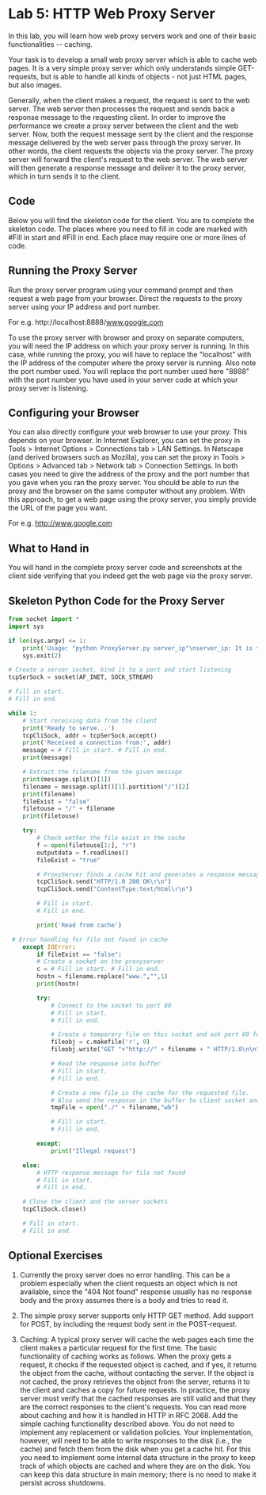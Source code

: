 Lab 5: HTTP Web Proxy Server
============================

In this lab, you will learn how web proxy servers work and one of their
basic functionalities -- caching.

Your task is to develop a small web proxy server which is able to cache
web pages. It is a very simple proxy server which only understands
simple GET-requests, but is able to handle all kinds of objects - not
just HTML pages, but also images.

Generally, when the client makes a request, the request is sent to the
web server. The web server then processes the request and sends back a
response message to the requesting client. In order to improve the
performance we create a proxy server between the client and the web
server. Now, both the request message sent by the client and the
response message delivered by the web server pass through the proxy
server. In other words, the client requests the objects via the proxy
server. The proxy server will forward the client's request to the web
server. The web server will then generate a response message and deliver
it to the proxy server, which in turn sends it to the client.


Code
----

Below you will find the skeleton code for the client. You are to
complete the skeleton code. The places where you need to fill in code
are marked with #Fill in start and #Fill in end. Each place
may require one or more lines of code.


Running the Proxy Server
------------------------

Run the proxy server program using your command prompt and then request a web page from your browser. Direct the requests to the proxy server using your IP address and port number.

For e.g. http://localhost:8888/www.google.com

To use the proxy server with browser and proxy on separate computers, you will need the IP address on which your proxy server is running. In this case, while running the proxy, you will have to replace the "localhost" with the IP address of the computer where the proxy server is running. Also note the port number used. You will replace the port number used here "8888" with the port number you have used in your server code at which your proxy server is listening.


Configuring your Browser
------------------------

You can also directly configure your web browser to use your proxy. This
depends on your browser. In Internet Explorer, you can set the proxy in
Tools > Internet Options > Connections tab > LAN Settings. In
Netscape (and derived browsers such as Mozilla), you can set the proxy
in Tools > Options > Advanced tab > Network tab > Connection
Settings. In both cases you need to give the address of the proxy and
the port number that you gave when you ran the proxy server. You should
be able to run the proxy and the browser on the same computer without
any problem. With this approach, to get a web page using the proxy
server, you simply provide the URL of the page you want.

For e.g. http://www.google.com


What to Hand in
---------------

You will hand in the complete proxy server code and screenshots at the
client side verifying that you indeed get the web page via the proxy
server.


Skeleton Python Code for the Proxy Server
-----------------------------------------
```py
from socket import *
import sys

if len(sys.argv) <= 1:
    print('Usage: "python ProxyServer.py server_ip"\nserver_ip: It is the IP Address Of Proxy Server')
    sys.exit(2)

# Create a server socket, bind it to a port and start listening
tcpSerSock = socket(AF_INET, SOCK_STREAM)

# Fill in start.
# Fill in end.

while 1:
    # Start receiving data from the client
    print('Ready to serve...')
    tcpCliSock, addr = tcpSerSock.accept()
    print('Received a connection from:', addr)
    message = # Fill in start. # Fill in end.
    print(message)

    # Extract the filename from the given message
    print(message.split()[1])
    filename = message.split()[1].partition("/")[2]
    print(filename)
    fileExist = "false"
    filetouse = "/" + filename
    print(filetouse)

    try:
        # Check wether the file exist in the cache
        f = open(filetouse[1:], "r")
        outputdata = f.readlines()
        fileExist = "true"

        # ProxyServer finds a cache hit and generates a response message
        tcpCliSock.send("HTTP/1.0 200 OK\r\n")
        tcpCliSock.send("ContentType:text/html\r\n")

        # Fill in start.
        # Fill in end.

        print('Read from cache')

 # Error handling for file not found in cache
    except IOError:
        if fileExist == "false":
        # Create a socket on the proxyserver
        c = # Fill in start. # Fill in end.
        hostn = filename.replace("www.","",1)
        print(hostn)

        try:
            # Connect to the socket to port 80
            # Fill in start.
            # Fill in end.

            # Create a temporary file on this socket and ask port 80 for the file requested by the client
            fileobj = c.makefile('r', 0)
            fileobj.write("GET "+"http://" + filename + " HTTP/1.0\n\n")

            # Read the response into buffer
            # Fill in start.
            # Fill in end.

            # Create a new file in the cache for the requested file.
            # Also send the response in the buffer to client socket and the corresponding file in the cache
            tmpFile = open("./" + filename,"wb")

            # Fill in start.
            # Fill in end.

        except:
            print("Illegal request")

    else:
        # HTTP response message for file not found
        # Fill in start.
        # Fill in end.

    # Close the client and the server sockets
    tcpCliSock.close()

    # Fill in start.
    # Fill in end.
```

Optional Exercises
------------------

1.  Currently the proxy server does no error handling. This can be a
    problem especially when the client requests an object which is not
    available, since the "404 Not found" response usually has no
    response body and the proxy assumes there is a body and tries to
    read it.

2.  The simple proxy server supports only HTTP GET method. Add support
    for POST, by including the request body sent in the POST-request.

3.  Caching: A typical proxy server will cache the web pages each time
    the client makes a particular request for the first time. The basic
    functionality of caching works as follows. When the proxy gets a
    request, it checks if the requested object is cached, and if yes, it
    returns the object from the cache, without contacting the server. If
    the object is not cached, the proxy retrieves the object from the
    server, returns it to the client and caches a copy for future
    requests. In practice, the proxy server must verify that the cached
    responses are still valid and that they are the correct responses to
    the client's requests. You can read more about caching and how it
    is handled in HTTP in RFC 2068. Add the simple caching functionality
    described above. You do not need to implement any replacement or
    validation policies. Your implementation, however, will need to be
    able to write responses to the disk (i.e., the cache) and fetch them
    from the disk when you get a cache hit. For this you need to
    implement some internal data structure in the proxy to keep track of
    which objects are cached and where they are on the disk. You can
    keep this data structure in main memory; there is no need to make it
    persist across shutdowns.
